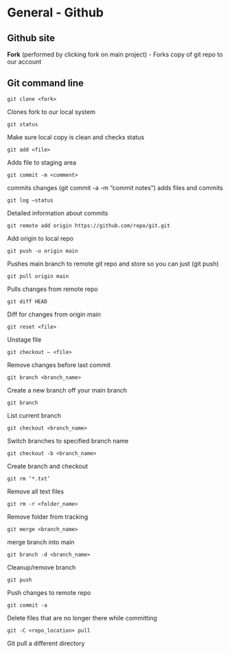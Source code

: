 # General - Github

## Github site

**Fork** (performed by clicking fork on main project) - Forks copy of git repo to our account

## Git command line

```
git clone <fork>
```
  
  Clones fork to our local system 

```
git status
```

Make sure local copy is clean and checks status

```
git add <file>
```

Adds file to staging area

```
git commit -m <comment>
```

commits changes (git commit -a -m “commit notes”) adds files and commits

```
git log —status
```

Detailed information about commits

```
git remote add origin https://github.com/repo/git.git
```

Add origin to local repo

```
git push -u origin main
```

Pushes main branch to remote git repo and store so you can just (git push)

```
git pull origin main
```

Pulls changes from remote repo

```
git diff HEAD
```

Diff for changes from origin main

```
git reset <file>
```

Unstage file

```
git checkout — <file>
```

Remove changes before last commit

```
git branch <branch_name>
```

Create a new branch off your main branch

```
git branch
```

List current branch

```
git checkout <branch_name>
```

Switch branches to specified branch name

```
git checkout -b <branch_name>
```

Create branch and checkout

```
git rm ‘*.txt’
```

Remove all text files

```
git rm -r <folder_name>
```

Remove folder from tracking

```
git merge <branch_name>
```

merge branch into main

```
git branch -d <branch_name>
```

Cleanup/remove branch

```
git push
```

Push changes to remote repo

```
git commit -a
```

Delete files that are no longer there while committing

```
git -C <repo_location> pull
```

Git pull a different directory

